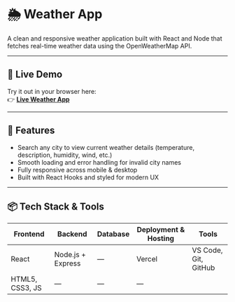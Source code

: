 # 🌦 Weather App

A clean and responsive weather application built with React and Node that fetches real-time weather data using the OpenWeatherMap API.

---

## 🔗 Live Demo

Try it out in your browser here:  
👉 **[Live Weather App](https://weatherapp-eosin-alpha.vercel.app/)**

---

## 🧰 Features

- Search any city to view current weather details (temperature, description, humidity, wind, etc.)
- Smooth loading and error handling for invalid city names
- Fully responsive across mobile & desktop
- Built with React Hooks and styled for modern UX

---

## 📦 Tech Stack & Tools

| Frontend           | Backend           | Database | Deployment & Hosting | Tools |
|--------------------|-------------------|----------|-----------------------|-------|
| React              | Node.js + Express | —        | Vercel        | VS Code, Git, GitHub |
| HTML5, CSS3, JS    | —                 | —        | —                     |       |
